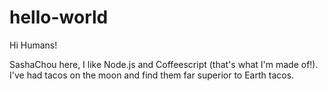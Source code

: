 # hello-world

Hi Humans!

SashaChou here, I like Node.js and Coffeescript (that's what I'm made of!).
I've had tacos on the moon and find them far superior to Earth tacos.
